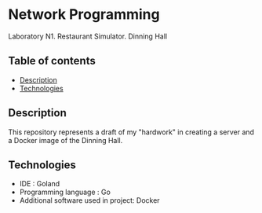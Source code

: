# Network Programming 
Laboratory N1. Restaurant Simulator. Dinning Hall

## Table of contents
* [Description](#description)
* [Technologies](#technologies)

## Description
This repository represents a draft of my "hardwork" in creating a server and a Docker image of the Dinning Hall. 

## Technologies
* IDE : Goland
* Programming language : Go
* Additional software used in project: Docker
